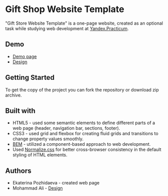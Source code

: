 
# Gift Shop Website Template

"Gift Store Website Template" is a one-page website, created as an optional task
while studying web development at [Yandex.Practicum](https://praktikum.yandex.ru/).


## Demo

* [Demo page](https://kateworks.github.io/gift-shop)
* [Design](https://dribbble.com/shots/7687874-Gift-Shop-Website-Template-Figma-Freebie)


## Getting Started

To get the copy of the project you can fork the repository or download zip archive.


## Built with

* HTML5 - used some semantic elements to define different parts of a web page 
  (header, navigation bar, sections, footer).
* CSS3 - used grid and flexbox for creating fluid grids and transitions 
  to change property values smoothly.
* [BEM](https://en.bem.info/methodology/quick-start/) - utilized a component-based approach 
  to web development. 
* Used [Normalize.css](https://necolas.github.io/normalize.css/) for better cross-browser 
  consistency in the default styling of HTML elements.


## Authors

* Ekaterina Pozhidaeva - created web page
* Mohammad Ali - [Design](https://dribbble.com/shots/7687874-Gift-Shop-Website-Template-Figma-Freebie)




